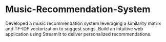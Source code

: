 # Music-Recommendation-System
Developed a music recommendation system leveraging a similarity matrix and TF-IDF vectorization to suggest songs. Build an intuitive web application using Streamlit to deliver personalized recommendations.
